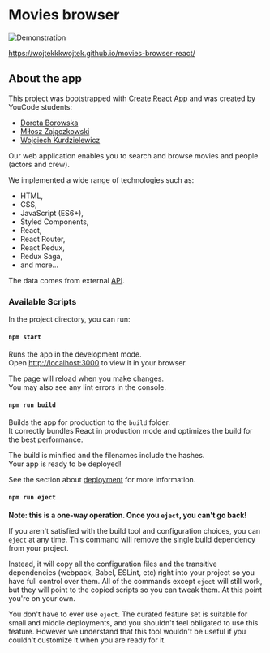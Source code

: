 # Movies browser

![Demonstration](/Demo2.gif)

https://wojtekkkwojtek.github.io/movies-browser-react/


## About the app

This project was bootstrapped with [Create React App](https://github.com/facebook/create-react-app) and was created by YouCode students: 
* [Dorota Borowska](https://github.com/IT2021db) 
* [Miłosz Zajączkowski](https://github.com/miloszzaj)
* [Wojciech Kurdzielewicz](https://github.com/wojtekkkwojtek)

Our web application enables you to search and browse movies and people (actors and crew).

We implemented a wide range of technologies such as: 

- HTML,
- CSS,
- JavaScript (ES6+),
- Styled Components,
- React,
- React Router,
- React Redux,
- Redux Saga,
- and more...

The data comes from external [API](https://www.themoviedb.org/).


### Available Scripts

In the project directory, you can run:

#### `npm start`

Runs the app in the development mode.\
Open [http://localhost:3000](http://localhost:3000) to view it in your browser.

The page will reload when you make changes.\
You may also see any lint errors in the console.

#### `npm run build`

Builds the app for production to the `build` folder.\
It correctly bundles React in production mode and optimizes the build for the best performance.

The build is minified and the filenames include the hashes.\
Your app is ready to be deployed!

See the section about [deployment](https://facebook.github.io/create-react-app/docs/deployment) for more information.

#### `npm run eject`

**Note: this is a one-way operation. Once you `eject`, you can't go back!**

If you aren't satisfied with the build tool and configuration choices, you can `eject` at any time. This command will remove the single build dependency from your project.

Instead, it will copy all the configuration files and the transitive dependencies (webpack, Babel, ESLint, etc) right into your project so you have full control over them. All of the commands except `eject` will still work, but they will point to the copied scripts so you can tweak them. At this point you're on your own.

You don't have to ever use `eject`. The curated feature set is suitable for small and middle deployments, and you shouldn't feel obligated to use this feature. However we understand that this tool wouldn't be useful if you couldn't customize it when you are ready for it.
